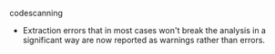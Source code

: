 codescanning
* Extraction errors that in most cases won't break the analysis in a significant way are now reported as warnings rather than errors.
